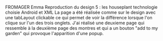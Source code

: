 FROMAGER Emma
Reproduction du design 5 : les houseplant
technologie choisie Android et XML
La page a été réalisée comme sur le design avec une tabLayout clickable ce qui permet de voir la différence lorsque l'on clique sur l'un des trois onglets.
J'ai réalisé une deuxieme page qui ressemble à la deuxième page des montres et qui a un bouton "add to my garden" qui provoque l'apparition d'une popup.
